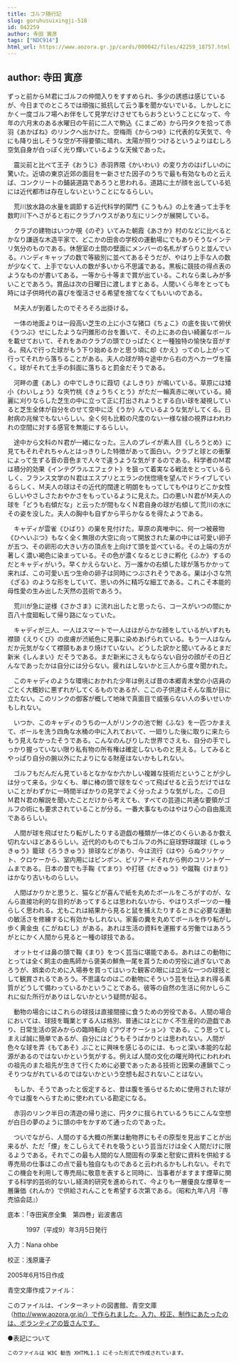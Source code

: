 ```yaml
---
title: ゴルフ随行記
slug: goruhusuixingji-518
id: 042259
author: 寺田 寅彦
tags: ["NDC914"]
html_url: https://www.aozora.gr.jp/cards/000042/files/42259_18757.html
---
```


## author: 寺田 寅彦

ずっと前からＭ君にゴルフの仲間入りをすすめられ、多少の誘惑は感じているが、今日までのところでは頑強に抵抗して云う事を聞かないでいる。しかしとにかく一度ゴルフ場へお伴をして見学だけさせてもらおうということになって、今年の六月末のある水曜日の午前に二人で駒込《こまごめ》から円タクを拾って赤羽《あかばね》のリンクへ出かけた。空梅雨《からつゆ》に代表的な天気で、今にも降り出しそうな空が不得要領に晴れ、太陽が照りつけるというよりはむしろ空気自身が白っぽく光り輝いているような天候であった。

　震災前と比べて王子《おうじ》赤羽界隈《かいわい》の変り方のはげしいのに驚いた。近頃の東京近郊の面目を一新させた因子のうちで最も有効なものと云えば、コンクリートの鋪装道路であろうと思われる。道路に土が顔を出している処には近代都市は存在しないということになるらしい。

　荒川放水路の水量を調節する近代科学的閘門《こうもん》の上を通って土手を数町川下へさがると右にクラブハウスがあり左にリンクが展開している。

　クラブの建物はいつか覗《のぞ》いてみた朝霞《あさか》村のなどに比べるとかなり謙遜な木造平家で、どこかの田舎の学校の運動場にでもありそうなインテリ気分のものである。休憩室の土間の壁面にメンバーの名札がずらりと並んでいる。ハンディキャップの数で等級別に並べてあるそうだが、やはり上手な人の数が少なくて、上手でない人の数が多いから不思議である。黒板に競技の得点表のようなものが書いてある。一等から十等まで賞が出ている。これなら楽しみが多いことであろう。賞品は次の日曜日に渡しますとある。人間いくら年をとっても時には子供時代の喜びを復活させる希望を捨てなくてもいいのである。

　Ｍ夫人が到着したのでそろそろ出掛ける。

　一体の地面よりは一段高い芝生の上に小さな猪口《ちょこ》の底を抜いて俯伏《うつぶ》せにしたような円錐形の台を置いて、その上にあの白い綺麗なボールを載せておいて、それをあのクラブの頭でひっぱたくと一種独特の愉快な音がする。飛んで行った球がもう下り始めるかと思う頃に却《かえ》ってのし上がって行ってそれから落ちることがある。夫人の球が時々途中から右の方へカーヴを描く。球がそれて土手の斜面に落ちると罰金だそうである。

　河畔の蘆《あし》の中でしきりに葭切《よしきり》が鳴いている。草原には矮小《わいしょう》な夾竹桃《きょうちくとう》がただ一輪真赤に咲いている。綺麗に刈りならした芝生の中に立って正に打出されようとする白い球を凝視していると芝生全体が自分をのせて空中に泛《うか》んでいるような気がしてくる。日射病の兆候でもないらしい。全く何も比較の尺度のない一様な緑の視界はわれわれの空間に対する感官を無能にするらしい。

　途中から文科のＮ君が一緒になった。三人のプレイが素人目《しろうとめ》に見てもそれぞれちゃんとはっきりした特徴があって面白い。クラブと球との衝撃によって生ずる音の音色まで人々で違うような気がするのである。科学者のＭ君は積分的効果《インテグラルエフェクト》を狙って着実なる戦法をとっているらしく、フランス文学のＮ君はエスプリとエランの恍惚境を望んでドライブしているらしく、Ｍ夫人の球はその近代的闊達と明朗をもってしてもやはりどこか女性らしいやさしさたおやかさをもっているように見えた。口の悪いＮ君がＭ夫人の球を「どうも右傾だな」と云ったが間もなくＮ君自身の球が右傾して荒川の水にその姿を没した。夫人の胸中も自ずから平らかなるを得たようである。

　キャディが雲雀《ひばり》の巣を見付けた。草原の真唯中に、何一つ被蔽物《ひへいぶつ》もなく全く無限の大空に向って開放された巣の中には可愛い卵子が五つ、その卵形の大きい方の頂点を上向けて頭を並べている。その上端の方が著しく濃い褐色に染まっている。その色が濃くなるとじきに孵化《ふか》するのだとキャディがいう。早くかえらないと、万一誰かの右傾した球が落ちかかって来れば、この可愛い五つ生命の卵子は同時につぶされそうである。巣は小さな笊《ざる》のような形をしていて、思いの外に精巧な細工である。これこそ本能的母性愛の生み出した天然の芸術であろう。

　荒川が急に逆様《さかさま》に流れ出したと思ったら、コースがいつの間にか百八十度廻転して帰り路になっていた。

　キャディが三人、一人はスマートで一人はほがらかな顔をしているがいずれも襟頸《えりくび》の皮膚が渋紙色に見事に染めあげられている。もう一人はなんだか元気がなくて襟頸もあまり焼けていない。どうした訳かと聞いてみるとまだ新米《しんまい》だそうである。まだ新米にさえもならない自分の顔がその日どんなであったかは自分には分らない。疲れはしないかと三人から度々聞かれた。

　このキャディのような環境におかれた少年は例えば昔の本郷青木堂の小店員のごとく大概妙に悪ずれがしてくるものであるが、ここの子供達はそんな風が目に立たない。このリンクの御客が概して地味で真面目で威張らない人の多いせいかもしれない。

　いつか、このキャディのうちの一人がリンクの池で鮒《ふな》を一匹つかまえて、ボールを洗う四角な水桶の中に入れておいて、一廻りした後に取りに来たらもう見えなかったそうである。こんなのんびりした世界でさえも、自分の手でしっかり握っていない限り私有物の所有権は確定しないものと見える。してみるとやっぱり自分の腕以外にたよりになる財産はないかもしれない。

　ゴルフもだんだん見ているとなかなか六かしい複雑な技術だということが少しは分って来る。少なくも、単に棒の頭で球をなぐって飛ばせると云うだけではないことがわずかに一時間半ばかりの見学でよく分ったような気がした。この日Ｍ君Ｎ君の解説を聞いたことだけから考えても、すべての芸道に共通な要領がゴルフの術にも要求されていることが分る。一番大事なものはやはり心の自由風流であるらしい。

　人間が球を飛ばせたり転がしたりする遊戯の種類が一体どのくらいあるか数え切れないほどあるらしい。近代的のものでもゴルフの外に庭球野球蹴球《しゅうきゅう》籠球《ろうきゅう》排球などがあり、今は流行《はや》らぬクリケット、クロケーから、室内用にはピンポン、ビリアードそれから例のコリントゲームまである。日本の昔でも手鞠《てまり》や打毬《だきゅう》や蹴鞠《けまり》はかなり古いものらしい。

　人間ばかりかと思うと、猫などが喜んで紙を丸めたボールをころがすのが、なんら直接功利的な目的があってするとは思われないから、やはりスポーツの一種らしく思われる。尤もこれは結果から見ると鼠を捕えたりするときに必要な運動の敏活さを修練するに有効かもしれない。家畜の糞を丸めてボールを作り転がし歩く黄金虫《こがねむし》がある。あれは生活の資料を運搬する労働ではあろうがとにかく人間から見ると一種の球技である。

　オットセイは鼻の頭で鞠《まり》をつく芸当に堪能である。あれはこの動物にとっては全く飼主の曲馬師から褒美の鮮魚一尾を貰うための労役に過ぎないであろうが、娯楽のために入場券を買ってはいった観客の眼には立派な一つの球技として観賞されるであろう。不思議なのはこの動物にそういう芸を仕込まれ得る素質がどうして備わっているかということである。彼等の自然の生活に何かしらこれに似た所行がありはしないかという疑問が起る。

　動物の場合にはこれらの球技は直接間接に食うための労役である。人間の場合においては、球技を職業とする人は格別、普通にはとにかく不生産的の遊戯であり、日常生活の営みからの臨時転向《アヴオケーション》である。こう思ってしまえば誠に簡単であるが、自分にはどうもそうばかりとは思われない。人間が色々な球を弄《もてあそ》ぶことに興味を感じるのには、もっと深い本能的な起源があるのではないかという気がする。例えば人間の文化の曙光時代にわれわれの祖先のまた祖先が生きて行くために必要であったある技術と因果の連鎖でこっそりつながれているのではないかという空想も起されないことはない。

　もしか、そうであったと仮定すると、昔は腹を張らせるために使用された球が今では腹をへらすために使われている勘定になる。

　赤羽のリンク半日の清遊の帰り途に、円タクに揺られているうちにこんな空想が白日の夢のように頭の中をかすめて通ったのであった。



　ついでながら、人間のする大概の所業は動物界にもその原型を見出すことが出来るが、ただ「煙」をこしらえてそれを吸うという芸当だけは全く人間だけに限るようである。それでこの最も人間的な人間固有の享楽と慰安に資料を供給する専売局の仕事はこの点で最も独自なものであると云われるかもしれない。それでこの機会を利用して専売局に敬意を表すると同時に、当事者がますます煙草に関する科学的芸術的ないし経済的研究を進められて、今よりも一層優良な煙草を一層廉価《れんか》で供給されんことを希望する次第である。（昭和九年八月『専売協会誌』）













底本：「寺田寅彦全集　第四巻」岩波書店


　　　1997（平成9）年3月5日発行

入力：Nana ohbe

校正：浅原庸子

2005年6月15日作成

青空文庫作成ファイル：

このファイルは、インターネットの図書館、青空文庫（http://www.aozora.gr.jp/）で作られました。入力、校正、制作にあたったのは、ボランティアの皆さんです。











●表記について


	このファイルは W3C 勧告 XHTML1.1 にそった形式で作成されています。